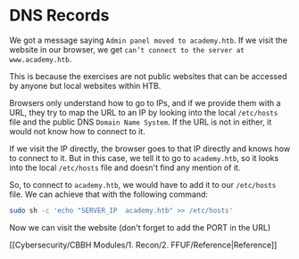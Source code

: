 # DNS Records
We got a message saying `Admin panel moved to academy.htb`. If we visit the website in our browser, we get `can’t connect to the server at www.academy.htb`.

This is because the exercises are not public websites that can be accessed by anyone but local websites within HTB.

Browsers only understand how to go to IPs, and if we provide them with a URL, they try to map the URL to an IP by looking into the local `/etc/hosts` file and the public DNS `Domain Name System`. If the URL is not in either, it would not know how to connect to it.

If we visit the IP directly, the browser goes to that IP directly and knows how to connect to it. But in this case, we tell it to go to `academy.htb`, so it looks into the local `/etc/hosts` file and doesn't find any mention of it.

So, to connect to `academy.htb`, we would have to add it to our `/etc/hosts` file. We can achieve that with the following command:
```bash
sudo sh -c 'echo "SERVER_IP  academy.htb" >> /etc/hosts'
```

Now we can visit the website (don't forget to add the PORT in the URL)

[[Cybersecurity/CBBH Modules/1. Recon/2. FFUF/Reference|Reference]]